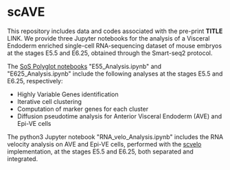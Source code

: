 # scAVE

This repository includes data and codes associated with the pre-print **TITLE** LINK. We provide three Jupyter notebooks for the analysis of a Visceral Endoderm enriched single-cell RNA-sequencing dataset of mouse embryos at the stages E5.5 and E6.25, obtained through the Smart-seq2 protocol.

The [SoS Polyglot notebooks](https://vatlab.github.io/sos-docs/) "E55_Analysis.ipynb" and "E625_Analysis.ipynb" include the following analyses at the stages E5.5 and E6.25, respectively:
* Highly Variable Genes identification
* Iterative cell clustering
* Computation of marker genes for each cluster
* Diffusion pseudotime analysis for Anterior Visceral Endoderm (AVE) and Epi-VE cells

The python3 Jupyter notebook "RNA_velo_Analysis.ipynb" includes the RNA velocity analysis on AVE and Epi-VE cells, performed with the [scvelo](https://scvelo.readthedocs.io) implementation, at the stages E5.5 and E6.25, both separated and integrated.
